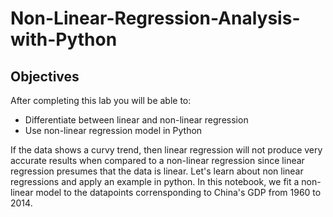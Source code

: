 # Non-Linear-Regression-Analysis-with-Python





## Objectives

After completing this lab you will be able to:

*   Differentiate between linear and non-linear regression
*   Use non-linear regression model in Python


If the data shows a curvy trend, then linear regression will not produce very accurate results when compared to a non-linear regression since linear regression presumes that the data is linear.
Let's learn about non linear regressions and apply an example in python. In this notebook, we fit a non-linear model to the datapoints corrensponding to China's GDP from 1960 to 2014.
